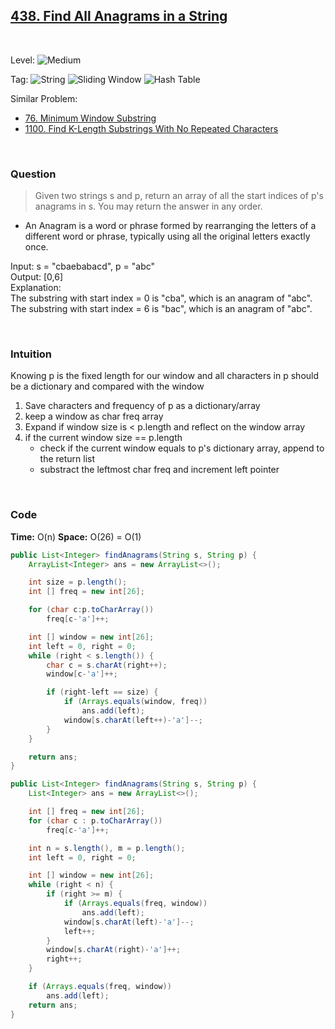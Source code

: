 ## [438. Find All Anagrams in a String](https://leetcode.com/problems/find-all-anagrams-in-a-string/)

<br>

Level:
![Medium](https://img.shields.io/badge/-Medium-ff8000)

Tag:
![String](https://img.shields.io/badge/-String-4da6ff)
![Sliding Window](https://img.shields.io/badge/-Sliding_Window-9966ff)
![Hash Table](https://img.shields.io/badge/-Hash_Table-0073e6)

Similar Problem:

- [76. Minimum Window Substring](0076.md)
- [1100. Find K-Length Substrings With No Repeated Characters](1100.md)

<br>

### Question

> Given two strings s and p, return an array of all the start indices of p's anagrams in s. You may return the answer in any order.

- An Anagram is a word or phrase formed by rearranging the letters of a different word or phrase, typically using all the original letters exactly once.

Input: s = "cbaebabacd", p = "abc"  
Output: [0,6]  
Explanation:  
The substring with start index = 0 is "cba", which is an anagram of "abc".  
The substring with start index = 6 is "bac", which is an anagram of "abc".

<br>

### Intuition

Knowing p is the fixed length for our window and all characters in p should be a dictionary and compared with the window

1. Save characters and frequency of p as a dictionary/array
2. keep a window as char freq array
3. Expand if window size is < p.length and reflect on the window array
4. if the current window size == p.length
   - check if the current window equals to p's dictionary array, append to the return list
   - substract the leftmost char freq and increment left pointer

<br>

### Code

**Time:** O(n)
**Space:** O(26) = O(1)

```java
public List<Integer> findAnagrams(String s, String p) {
    ArrayList<Integer> ans = new ArrayList<>();

    int size = p.length();
    int [] freq = new int[26];

    for (char c:p.toCharArray())
        freq[c-'a']++;

    int [] window = new int[26];
    int left = 0, right = 0;
    while (right < s.length()) {
        char c = s.charAt(right++);
        window[c-'a']++;

        if (right-left == size) {
            if (Arrays.equals(window, freq))
                ans.add(left);
            window[s.charAt(left++)-'a']--;
        }
    }

    return ans;
}

public List<Integer> findAnagrams(String s, String p) {
    List<Integer> ans = new ArrayList<>();

    int [] freq = new int[26];
    for (char c : p.toCharArray())
        freq[c-'a']++;

    int n = s.length(), m = p.length();
    int left = 0, right = 0;

    int [] window = new int[26];
    while (right < n) {
        if (right >= m) {
            if (Arrays.equals(freq, window))
                ans.add(left);
            window[s.charAt(left)-'a']--;
            left++;
        }
        window[s.charAt(right)-'a']++;
        right++;
    }

    if (Arrays.equals(freq, window))
        ans.add(left);
    return ans;
}
```
